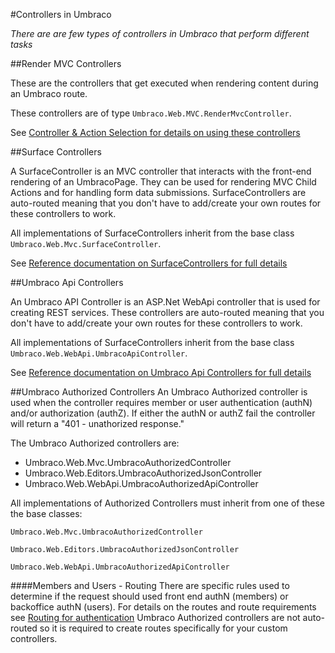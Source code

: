 #Controllers in Umbraco

_There are are few types of controllers in Umbraco that perform different tasks_

##Render MVC Controllers

These are the controllers that get executed when rendering content during an Umbraco route. 

These controllers are of type `Umbraco.Web.MVC.RenderMvcController`.

See [Controller & Action Selection for details on using these controllers](../Default-Routing/Controller-Selection/)

##Surface Controllers

A SurfaceController is an MVC controller that interacts with the front-end rendering of an UmbracoPage. 
They can be used for rendering MVC Child Actions and for handling form data submissions. 
SurfaceControllers are auto-routed meaning that you don't have to add/create your own routes for these controllers to work. 

All implementations of SurfaceControllers inherit from the base class `Umbraco.Web.Mvc.SurfaceController`.

See [Reference documentation on SurfaceControllers for full details](../../../Reference/Routing/surface-controllers.md)

##Umbraco Api Controllers   

An Umbraco API Controller is an ASP.Net WebApi controller that is used for creating REST services. 
These controllers are auto-routed meaning that you don't have to add/create your own routes for these controllers to work.

All implementations of SurfaceControllers inherit from the base class `Umbraco.Web.WebApi.UmbracoApiController`.

See [Reference documentation on Umbraco Api Controllers for full details](../../../Reference/Routing/WebApi/index.md)

##Umbraco Authorized Controllers
An Umbraco Authorized controller is used when the controller requires member or user authentication (authN) and/or authorization (authZ).  If either the authN or authZ fail the controller will return a "401 - unathorized response."  

The Umbraco Authorized controllers are:

* Umbraco.Web.Mvc.UmbracoAuthorizedController
* Umbraco.Web.Editors.UmbracoAuthorizedJsonController
* Umbraco.Web.WebApi.UmbracoAuthorizedApiController

All implementations of Authorized Controllers must inherit from one of these the base classes:

`Umbraco.Web.Mvc.UmbracoAuthorizedController`

`Umbraco.Web.Editors.UmbracoAuthorizedJsonController`

`Umbraco.Web.WebApi.UmbracoAuthorizedApiController`

####Members and Users - Routing
There are specific rules used to determine if the request should used front end authN (members) or backoffice authN (users).  For details on the routes and route requirements see [Routing for authentication](../../../Reference/Routing/Authorized/index.md)  Umbraco Authorized controllers are not auto-routed so it is required to create routes specifically for your custom controllers.
